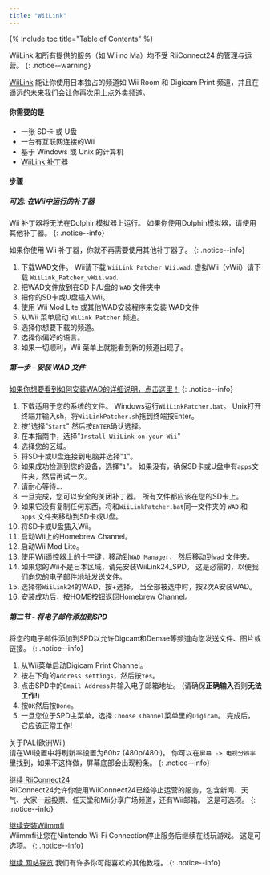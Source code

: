 ```yaml
---
title: "WiiLink"
---
```


{% include toc title="Table of Contents" %}

WiiLink 和所有提供的服务（如 Wii no Ma）均不受 RiiConnect24 的管理与运营。
{: .notice--warning}

[WiiLink](https://wiilink24.com/) 能让你使用日本独占的频道如 Wii Room 和 Digicam Print 频道，并且在遥远的未来我们会让你再次用上点外卖频道。

#### 你需要的是

* 一张 SD卡 或 U盘
* 一台有互联网连接的Wii
* 基于 Windows 或 Unix 的计算机
* [WiiLink 补丁器](https://github.com/WiiLink24/WiiLink24-Patcher/releases)

#### 步骤

##### 可选: 在Wii中运行的补丁器
Wii 补丁器将无法在Dolphin模拟器上运行。 如果你使用Dolphin模拟器，请使用其他补丁器。
{: .notice--info}

如果你使用 Wii 补丁器，你就不再需要使用其他补丁器了。
{: .notice--info}

1. 下载WAD文件。 Wii请下载 `WiiLink_Patcher_Wii.wad`. 虚拟Wii（vWii）请下载 `WiiLink_Patcher_vWii.wad`.
2. 把WAD文件放到在SD卡/U盘的 `WAD` 文件夹中
3. 把你的SD卡或U盘插入Wii。
4. 使用 Wii Mod Lite 或其他WAD安装程序来安装 WAD文件
5. 从Wii 菜单启动 `WiLink Patcher` 频道。
6. 选择你想要下载的频道。
7. 选择你偏好的语言。
8. 如果一切顺利，Wii 菜单上就能看到新的频道出现了。

##### 第一步 - 安装 WAD 文件

[如果你想要看到如何安装WAD的详细说明，点击这里！](wiimodlite)
{: .notice--info}

1. 下载适用于您的系统的文件。 Windows运行`WiiLinkPatcher.bat`。 Unix打开终端并输入sh，将`WiiLinkPatcher.sh`拖到终端按Enter。
2. 按1选择"`Start`" 然后按`ENTER`确认选择。
3. 在本指南中，选择"`Install WiiLink on your Wii`"
4. 选择您的区域。
5. 将SD卡或U盘连接到电脑并选择"`1`"。
6. 如果成功检测到您的设备，选择"`1`"。 如果没有，确保SD卡或U盘中有`apps`文件夹，然后再试一次。
7. 请耐心等待...
8. 一旦完成，您可以安全的关闭补丁器。 所有文件都应该在您的SD卡上。
9. 如果它没有复制任何东西，将和`WiiLinkPatcher.bat`同一文件夹的 `WAD` 和 `apps` 文件夹移动到SD卡或U盘。
10. 将SD卡或U盘插入Wii。
11. 启动Wii上的Homebrew Channel。
12. 启动Wii Mod Lite。
13. 使用Wii遥控器上的十字键，移动到`WAD Manager`， 然后移动到`wad` 文件夹。
14. 如果您的Wii不是日本区域，请先安装WiiLink24_SPD。 这是必需的，以便我们向您的电子邮件地址发送文件。
15. 选择带`WiiLink24`的WAD，按+选择。 当全部被选中时，按2次A安装WAD。
16. 安装成功后，按HOME按钮返回Homebrew Channel。

##### 第二节 - 将电子邮件添加到SPD

将您的电子邮件添加到SPD以允许Digcam和Demae等频道向您发送文件、图片或链接。
{: .notice--info}

1. 从Wii菜单启动Digicam Print Channel。
2. 按右下角的`Address settings`，然后按`Yes`。
3. 点击SPD中的`Email Address`并输入电子邮箱地址。 (请确保**正确输入**否则**无法工作!**)
4. 按`OK`然后按`Done`。
5. 一旦您位于SPD主菜单，选择 `Choose Channel`菜单里的`Digicam`。 完成后，它应该正常工作!

关于PAL(欧洲Wii)<br> 请在Wii设置中将刷新率设置为60hz (480p/480i)。 你可以在`屏幕 -> 电视分辨率`里找到，如果不这样做，屏幕底部会出现粉条。
{: .notice--info}

[继续 RiiConnect24](riiconnect24)<br> RiiConnect24允许你使用WiiConnect24已经停止运营的服务，包含新闻、天气、大家一起投票、任天堂和Mii分享广场频道，还有Wii邮箱。 这是可选项。
{: .notice--info}

[继续安装Wiimmfi](wiimmfi)<br> Wiimmfi让您在Nintendo Wi-Fi Connection停止服务后继续在线玩游戏。 这是可选项。
{: .notice--info}

[继续 网站导览](site-navigation) 我们有许多你可能喜欢的其他教程。
{: .notice--info}
